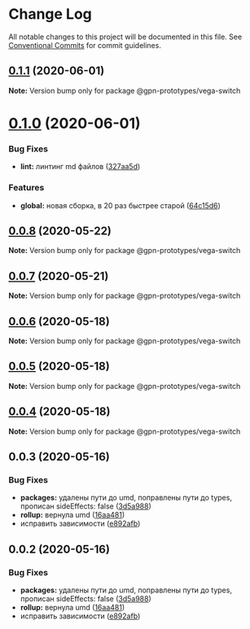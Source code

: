 # Change Log

All notable changes to this project will be documented in this file.
See [Conventional Commits](https://conventionalcommits.org) for commit guidelines.

## [0.1.1](https://github.com/gpn-prototypes/vega-ui/compare/@gpn-prototypes/vega-switch@0.1.0...@gpn-prototypes/vega-switch@0.1.1) (2020-06-01)

**Note:** Version bump only for package @gpn-prototypes/vega-switch

# [0.1.0](https://github.com/gpn-prototypes/vega-ui/compare/@gpn-prototypes/vega-switch@0.0.8...@gpn-prototypes/vega-switch@0.1.0) (2020-06-01)

### Bug Fixes

- **lint:** линтинг md файлов ([327aa5d](https://github.com/gpn-prototypes/vega-ui/commit/327aa5d3aa706f0e164a572ae1360d504e89979d))

### Features

- **global:** новая сборка, в 20 раз быстрее старой ([64c15d6](https://github.com/gpn-prototypes/vega-ui/commit/64c15d6c8e5934386d2820e120b64bb7ed2391f3))

## [0.0.8](https://github.com/gpn-prototypes/vega-ui/compare/@gpn-prototypes/vega-switch@0.0.7...@gpn-prototypes/vega-switch@0.0.8) (2020-05-22)

**Note:** Version bump only for package @gpn-prototypes/vega-switch

## [0.0.7](https://github.com/gpn-prototypes/vega-ui/compare/@gpn-prototypes/vega-switch@0.0.6...@gpn-prototypes/vega-switch@0.0.7) (2020-05-21)

**Note:** Version bump only for package @gpn-prototypes/vega-switch

## [0.0.6](https://github.com/gpn-prototypes/vega-ui/compare/@gpn-prototypes/vega-switch@0.0.5...@gpn-prototypes/vega-switch@0.0.6) (2020-05-18)

**Note:** Version bump only for package @gpn-prototypes/vega-switch

## [0.0.5](https://github.com/gpn-prototypes/vega-ui/compare/@gpn-prototypes/vega-switch@0.0.4...@gpn-prototypes/vega-switch@0.0.5) (2020-05-18)

**Note:** Version bump only for package @gpn-prototypes/vega-switch

## [0.0.4](https://github.com/gpn-prototypes/vega-ui/compare/@gpn-prototypes/vega-switch@0.0.3...@gpn-prototypes/vega-switch@0.0.4) (2020-05-18)

**Note:** Version bump only for package @gpn-prototypes/vega-switch

## 0.0.3 (2020-05-16)

### Bug Fixes

- **packages:** удалены пути до umd, поправлены пути до types, прописан sideEffects: false ([3d5a988](https://github.com/gpn-prototypes/vega-ui/commit/3d5a98871aece5d6c79be112e2e60ecd0529694e))
- **rollup:** вернула umd ([16aa481](https://github.com/gpn-prototypes/vega-ui/commit/16aa48132ca6c3934b3b12aa079f8645a0efc89b))
- исправить зависимости ([e892afb](https://github.com/gpn-prototypes/vega-ui/commit/e892afb5368b7ed2c6bdd4c77e08917e033f75ed))

## 0.0.2 (2020-05-16)

### Bug Fixes

- **packages:** удалены пути до umd, поправлены пути до types, прописан sideEffects: false ([3d5a988](https://github.com/gpn-prototypes/vega-ui/commit/3d5a98871aece5d6c79be112e2e60ecd0529694e))
- **rollup:** вернула umd ([16aa481](https://github.com/gpn-prototypes/vega-ui/commit/16aa48132ca6c3934b3b12aa079f8645a0efc89b))
- исправить зависимости ([e892afb](https://github.com/gpn-prototypes/vega-ui/commit/e892afb5368b7ed2c6bdd4c77e08917e033f75ed))
